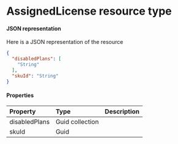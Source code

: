 # AssignedLicense resource type



#### JSON representation

Here is a JSON representation of the resource

<!-- {
  "blockType": "resource",
  "optionalProperties": [

  ],
  "@odata.type": "microsoft.graph.AssignedLicense"
}-->

```json
{
  "disabledPlans": [
    "String"
  ],
  "skuId": "String"
}

```
#### Properties
| Property	   | Type	|Description|
|:---------------|:--------|:----------|
|disabledPlans|Guid collection||
|skuId|Guid||
